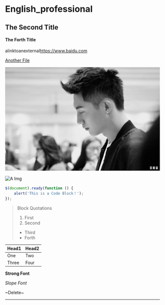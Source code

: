 # English_professional
## The Second Title
#### The Forth Title
alinktoanexternal<https://www.baidu.com>

[Another File](./REBACK.md)

![File Img](./image.jpg)

![A Img](https://www.vcg.com/creative/1274231988)

```javascript
$(document).ready(function () {
    alert('This is a Code Block！');
});
```
> Block Quotations
> 1. First
> 2. Second
> +  Third
> +  Forth

|  Head1   | Head2 |
|  ----  | ----  |
| One  | Two |
| Three  | Four |

**Strong Font**

*Slope Font*

~Delete~

***
